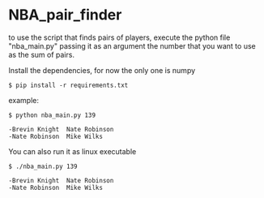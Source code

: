 # NBA_pair_finder

to use the script that finds pairs of players, execute the python file "nba_main.py" passing it as an argument the number that you want to use as the sum of pairs.


Install the dependencies, for now the only one is numpy

```console
$ pip install -r requirements.txt
```

example:

```console
$ python nba_main.py 139

-Brevin Knight  Nate Robinson
-Nate Robinson  Mike Wilks
```

You can also run it as linux executable

```console
$ ./nba_main.py 139

-Brevin Knight  Nate Robinson
-Nate Robinson  Mike Wilks
```

